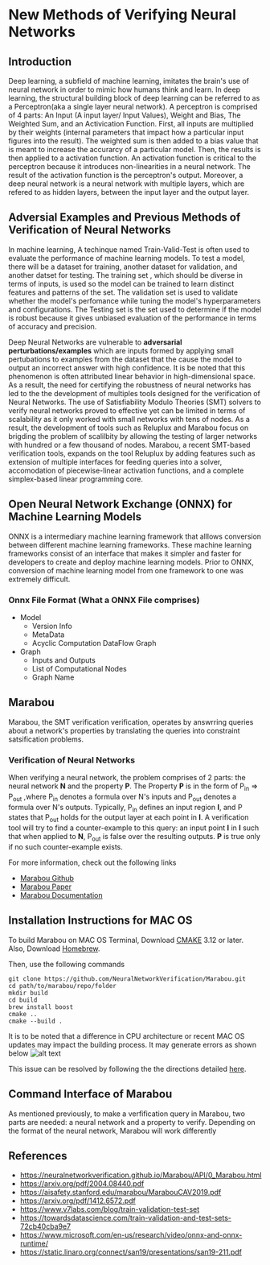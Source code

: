 # New Methods  of Verifying Neural Networks

## Introduction
Deep learning, a subfield of machine learning, imitates the  brain's use of neural network in order to mimic how humans think and learn. In deep learning, the structural building block of deep learning can be referred to as a Perceptron(aka a single layer neural network). A perceptron is comprised of 4 parts: An Input (A input layer/ Input Values), Weight and Bias, The Weighted Sum, and an Activication Function. First, all inputs are multiplied by their weights (internal parameters that impact how a particular input figures into the result). The weighted sum is then added to a bias value that is meant to increase the accurarcy of a particular model. Then, the results is then applied to a activation function. An activation function is critical to the perceptron because it introduces non-linearities in a neural network. The result of the activation function is the perceptron's output. Moreover, a deep neural network is a neural network with multiple layers, which are refered to as hidden layers, between the input layer and the output layer. 
## Adversial Examples and Previous Methods of Verification of Neural Networks 
In machine learning, A techinque named Train-Valid-Test is often used to evaluate the performance of machine learning models. To test a model, there will be a dataset for training, another dataset for validation, and another datset for testing. The training set , which should be diverse in terms of inputs, is used so the model can be trained to learn distinct features and patterns of the set. The validation set is used to validate whether the model's perfomance while tuning the model's hyperparameters and configurations. The Testing set is the set used to determine if the model is robust because it gives unbiased evaluation of the performance in terms of accuracy and precision.  

Deep Neural Networks are vulnerable to **adversarial perturbations/examples** which are inputs formed by applying small pertubations to examples from the dataset that the cause the model to output an incorrect answer with high confidence. It is be noted that this phenomenon is often attributed linear behavior in high-dimensional space. As a result, the need for certifying the robustness of neural networks has led to the the development of multiples tools designed for the verification of Neural Networks. The use of Satisfiability Modulo Theories (SMT) solvers to verify neural networks proved to effective yet can be limited in terms of scalability as it only worked with small networks with tens of nodes. As a result, the development of tools such as Reluplux and Marabou focus on brigding the problem of scalilbity by allowing the testing of larger networks with hundred or a few thousand of nodes. Marabou, a recent SMT-based verification tools, expands on the tool Reluplux by adding features such as extension of multiple interfaces for feeding queries into a solver, accomodation of piecewise-linear activation functions, and a complete simplex-based linear programming core. 
## Open Neural Network Exchange (ONNX) for  Machine Learning Models
ONNX is a intermediary machine learning framework that alllows conversion between different machine learning frameworks. These machine learning frameworks consist of an interface that makes it simpler and faster for developers to create and deploy machine learning models. Prior to ONNX, conversion of machine learning model from one framework to one was extremely difficult.
### Onnx File Format (What a ONNX File comprises)
- Model
  - Version Info 
  - MetaData
  - Acyclic Computation DataFlow Graph
 - Graph
   - Inputs and Outputs
   - List of Computational Nodes
   - Graph Name

## Marabou 
Marabou, the SMT verification verification, operates by answrring queries about a network's properties by translating the queries into constraint satsification problems.


### Verification of Neural Networks
When verifying a neural network, the problem comprises of 2 parts: the neural network **N** and the property **P**. The Property **P** is in the form of P<sub>in</sub> ⇒ P<sub>out</sub> ,where P<sub>in</sub> denotes a formula over N's inputs and P<sub>out</sub> denotes a formula over N's outputs. Typically, P<sub>in</sub> defines an input region **I**, and P states that P<sub>out</sub> holds for the output layer at each point in **I**. A verification tool will try to find a counter-example to this query: an input point **I** in **I** such that when applied to **N**, P<sub>out</sub> is false over the resulting outputs. **P** is true only if no such counter-example exists.

For more information, check out the following links
- [Marabou Github](https://github.com/NeuralNetworkVerification/Marabou) 
- [Marabou Paper](https://aisafety.stanford.edu/marabou/MarabouCAV2019.pdf) 
- [Marabou Documentation](https://neuralnetworkverification.github.io/Marabou/API/0_Marabou.html) 
## Installation Instructions for MAC OS
To build Marabou on MAC OS Terminal, Download [CMAKE](https://cmake.org/download/) 3.12 or later. Also, Download [Homebrew](https://phoenixnap.com/kb/install-homebrew-on-mac).

Then, use the following commands
```
git clone https://github.com/NeuralNetworkVerification/Marabou.git
cd path/to/marabou/repo/folder
mkdir build
cd build
brew install boost
cmake ..
cmake --build .
```
It is to be noted that a difference in CPU architecture or recent MAC OS updates may impact the building process. It may generate errors as shown below ![alt text](https://user-images.githubusercontent.com/85082930/172899138-4d8c3517-6aa8-4962-9743-6eaabe861f45.png)

This issue can be resolved by following the the directions detailed [here](https://github.com/NeuralNetworkVerification/Marabou/issues/570).
## Command Interface of Marabou
As mentioned previously, to make a verfification query in Marabou, two parts are needed: a neural network and a property to verify. Depending on the format of the neural network, Marabou will work differently









## References
- https://neuralnetworkverification.github.io/Marabou/API/0_Marabou.html
- https://arxiv.org/pdf/2004.08440.pdf
- https://aisafety.stanford.edu/marabou/MarabouCAV2019.pdf
- https://arxiv.org/pdf/1412.6572.pdf
- https://www.v7labs.com/blog/train-validation-test-set
- https://towardsdatascience.com/train-validation-and-test-sets-72cb40cba9e7
- https://www.microsoft.com/en-us/research/video/onnx-and-onnx-runtime/
- https://static.linaro.org/connect/san19/presentations/san19-211.pdf
